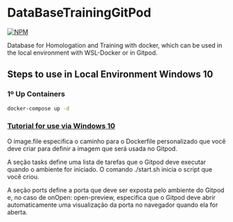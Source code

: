 # DataBaseTrainingGitPod
[![NPM](https://img.shields.io/npm/l/react)](https://github.com/RodrigoDeOliveiraSilva/DatabaseForHomologationAndTrainingDocker/blob/main/LICENSE) 

Database for Homologation and Training with docker, which can be used in the local environment with WSL-Docker or in Gitpod.
## Steps to use in Local Environment Windows 10

### 1º Up Containers
```bash
docker-compose up -d
```

### [Tutorial for use via Windows 10](https://github.com/RodrigoDeOliveiraSilva/DatabaseForHomologationAndTrainingDocker/tree/main/InstallDockerWin10)

O image.file especifica o caminho para o Dockerfile personalizado que você deve criar para definir a imagem que será usada no Gitpod.

A seção tasks define uma lista de tarefas que o Gitpod deve executar quando o ambiente for iniciado. O comando ./start.sh inicia o script que você criou.

A seção ports define a porta que deve ser exposta pelo ambiente do Gitpod e, no caso de onOpen: open-preview, especifica que o Gitpod deve abrir automaticamente uma visualização da porta no navegador quando ela for aberta.


